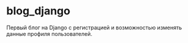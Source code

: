 # blog_django
Первый блог на Django с регистрацией и возможностью изменять данные профиля пользователей.
